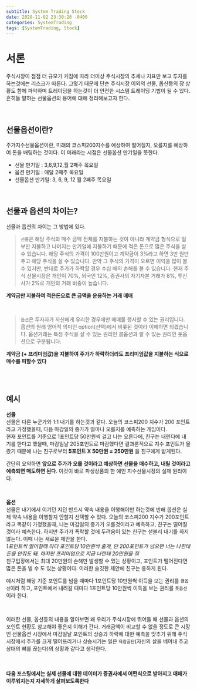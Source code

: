 ```yaml
---
subtitle: System Trading Stock
date: 2020-11-02 23:30:28 -0400
categories: SystemTrading
tags: [SystemTrading, Stock]
---
```


# 서론
주식시장이 점점 더 규모가 커짐에 따라 더이상 주식시장의 추세나 지표만 보고 투자를 하는것에는 리스크가 따른다. 그렇기 때문에 단순 주식시장 이외의 선물, 옵션등의 장 상황도 함께 파악하며 트레이딩을 하는것이 더 안전한 시스템 트레이딩 기법이 될 수 있다. 흔히들 말하는 선물옵션의 용어에 대해 정리해보고자 한다.

<br>

## 선물옵션이란?
주가지수선물옵션이란, 미래의 코스피200지수를 예상하여 떨어질지, 오를지를 예상하여 돈을 배팅하는 것이다. 이 미래라는 시점은 선물옵션 만기일을 뜻한다.

- 선물 만기일 : 3,6,9,12,월 2째주 목요일
- 옵션 만기일 : 매달 2째주 목요일
- 선물옵션 만기일: 3, 6, 9, 12 월 2째주 목요일

<br>

## 선물과 옵션의 차이는?
선물과 옵션의 차이는 그 방법에 있다. 

>`선물`은 해당 주식의 매수 금액 전체를 지불하는 것이 아니라 계약금 형식으로
일부만 지불하고 나머지는 만기일에 지불하기 때문에 적은 돈으로 많은 주식을 살 수 있습니다.
해당 주식의 가격이 100만원이고 계약금이 3%라고 하면 3만 원만 주고 해당 주식을 살 수 있습니다.
만약 그 주식의 가격이 오르면 이익을 많이 볼 수 있지만, 반대로 주가가 하락할 경우 수십 배의 손해를 볼 수 있습니다.
현재 주식 선물시장은 개인이 70%, 외국인 12%, 증권사의 자기자본 거래가 8%, 투신사가 2%로 개인의 거래 비중이 높습니다.

**계약금만 지불하여 적은돈으로 큰 금액을 운용하는 거래 매매**

<br>

>`옵션`은 투자자가 자신에게 유리한 경우에만 매매를 행사할 수 있는 권리입니다.
옵션의 원래 영어적 의미인 option(선택)에서 비롯된 것이라 이해하면 되겠습니다.
옵션거래는 특정 주식을 살 수 있는 권리인 콜옵션과 팔 수 있는 권리인 풋옵션으로 구분됩니다.

**계약금 (+ 프리미엄값)을 지불하여 주가가 하락하더라도 프리미엄값을 지불하는 식으로 매수를 피할수 있다**

<br><br>

## 예시

**선물** <br>
선물은 다른 누군가와 1:1 내기를 하는것과 같다.
오늘의 코스피200 지수가 200 포인트라고 가정했을때, 다음 마감일의 종가가 얼마나 오를지를 예측하는 게임이다. <br> 현재 포인트를 기준으로 1포인트당 50만원씩 걸고 나는 오른다에, 친구는 내린다에 내기를 한다고 했을때,
마감일날 205포인트로 마감했다면 결과론적으로 지수 포인트가 올랐기 때문에 나는 친구로부터 **5포인트 X 50만원 = 250만원** 을 친구에게 받게된다.

간단히 요약하면 **앞으로 주가가 오를 것이라고 예상하면 선물을 매수하고, 내릴 것이라고 예측되면 매도하면 된다**. 이것이 바로 파생상품의 한 예인 지수선물시장의 실제 원리이다.

<br>

**옵션** <br>
선물은 내기에서 이기던 지던 반드시 약속 내용을 이행해야만 하는것에 반해 옵션은 실제 약속 내용을 이행할지 안할지 선택할 수 있다.
오늘의 코스피200 지수가 200포인트라고 똑같이 가정했을때, 나는 마감일의 종가가 오를것이라고 예측하고, 친구는 떨어질 것이라 예측한다. 하지만 주가가 폭락할 것에 두려움이 있는 친구는 섣불리 내기를 하지 않는다. 이때 나는 새로운 제안을 한다.<br>
*1포인트씩 떨어질때 마다 포인트당 10만원씩 줄게, 단 200포인트가 넘으면 너는 나한테 돈을 안줘도 돼. 하지만 프리미엄으로 지금 나한테 20만원을 줘* <br>
친구입장에서는 최대 20만원의 손해만 발생할 수 있는 상황이고, 포인트가 떨어진다면 많은 돈을 벌 수 도 있는 상황이다. 이러한 솔깃한 제안에 친구는 응하게 된다.
<br>

예시처럼 해당 기준 포인트를 넘을 때마다 1포인트당 10만원씩 이득을 보는 권리를 `콜옵션`이라 하고,
포인트에서 내려갈 때마다 1포인트당 10만원씩 이득을 보는 권리를 `풋옵션`이라 한다.

<br>

이러한 선물, 옵션등의 내용을 알아보면 왜 우리가 주식시장에 뛰어들 때 선물과 옵션의 포인트 현황도 참고해야 좋은지 이해가 간다. 거래금액이 비교할 수 없을 정도로 큰 시장인 선물옵션 시장에서 마감일날 포인트의 상승과 하락에 대한 예측을 맞추기 위해 주식시장에서 주가를 크게 떨어뜨리거나 상승시기는 일은 `육참골단`(자신의 살을 베어내 주고 상대의 뼈를 끊는다)의 상황과 같다고 생각한다. 

<br><br>
**다음 포스팅에서는 실제 선물에 대한 데이터가 증권사에서 어떤식으로 받아지고 매매가 이루워지는지 자세하게 살펴보도록한다**
